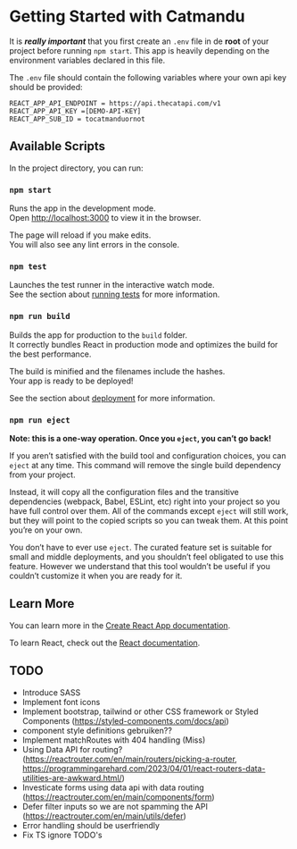 # Getting Started with Catmandu

It is __*really important*__ that you first create an `.env` file in de **root** of your project before running `npm start`. This app is heavily depending on the environment variables declared in this file.

The `.env` file should contain the following variables where your own api key should be provided:

```
REACT_APP_API_ENDPOINT = https://api.thecatapi.com/v1
REACT_APP_API_KEY =[DEMO-API-KEY]
REACT_APP_SUB_ID = tocatmanduornot
```

## Available Scripts

In the project directory, you can run:

### `npm start`

Runs the app in the development mode.\
Open [http://localhost:3000](http://localhost:3000) to view it in the browser.

The page will reload if you make edits.\
You will also see any lint errors in the console.

### `npm test`

Launches the test runner in the interactive watch mode.\
See the section about [running tests](https://facebook.github.io/create-react-app/docs/running-tests) for more information.

### `npm run build`

Builds the app for production to the `build` folder.\
It correctly bundles React in production mode and optimizes the build for the best performance.

The build is minified and the filenames include the hashes.\
Your app is ready to be deployed!

See the section about [deployment](https://facebook.github.io/create-react-app/docs/deployment) for more information.

### `npm run eject`

**Note: this is a one-way operation. Once you `eject`, you can’t go back!**

If you aren’t satisfied with the build tool and configuration choices, you can `eject` at any time. This command will remove the single build dependency from your project.

Instead, it will copy all the configuration files and the transitive dependencies (webpack, Babel, ESLint, etc) right into your project so you have full control over them. All of the commands except `eject` will still work, but they will point to the copied scripts so you can tweak them. At this point you’re on your own.

You don’t have to ever use `eject`. The curated feature set is suitable for small and middle deployments, and you shouldn’t feel obligated to use this feature. However we understand that this tool wouldn’t be useful if you couldn’t customize it when you are ready for it.

## Learn More

You can learn more in the [Create React App documentation](https://facebook.github.io/create-react-app/docs/getting-started).

To learn React, check out the [React documentation](https://reactjs.org/).

## TODO

- Introduce SASS
- Implement font icons
- Implement bootstrap, tailwind or other CSS framework or Styled Components (https://styled-components.com/docs/api)
- component style definitions gebruiken??
- Implement matchRoutes with 404 handling (Miss)
- Using Data API for routing? (https://reactrouter.com/en/main/routers/picking-a-router, https://programmingarehard.com/2023/04/01/react-routers-data-utilities-are-awkward.html/)
- Investicate forms using data api with data routing (https://reactrouter.com/en/main/components/form)
- Defer filter inputs so we are not spamming the API (https://reactrouter.com/en/main/utils/defer)
- Error handling should be userfriendly
- Fix TS ignore TODO's
  